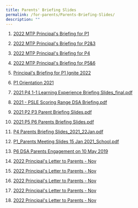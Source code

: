 ```yaml
---
title: Parents' Briefing Slides
permalink: /for-parents/Parents-Briefing-Slides/
description: ""
---
```

1. <a href="/files/For%20Parents/Parents'%20Briefing%20Slides/P1_Parents%20Briefing%20Slides%2021%20Jan%202022.pdf" target = "\_blank">2022 MTP Principal's Briefing for P1
2. <a href="/files/For%20Parents/Parents'%20Briefing%20Slides/P_Briefing_P2P3_2022_for%20sharing.pdf" target = "\_blank">2022 MTP Principal's Briefing for P2&3
	
3. <a href="/files/For%20Parents/Parents'%20Briefing%20Slides/P_Briefing_P4_2022_for%20sharing.pdf" target = "\_blank">2022 MTP Principal's Briefing for P4
	
4. <a href="/files/For%20Parents/Parents'%20Briefing%20Slides/P_Briefing_P5P6_2022_for%20sharing.pdf" target = "\_blank">2022 MTP Principal's Briefing for P5&6
	
5. <a href="/files/For%20Parents/Parents'%20Briefing%20Slides/P_Briefing_P1_2022_for%20sharing.pdf" target = "\_blank">Principal's Briefing for P1 Ignite 2022
	
6. <a href="/files/For%20Parents/Parents'%20Briefing%20Slides/P1%20Orientation%202021_final.pdf" target = "\_blank">P1 Orientation 2021
	
7. <a href="/files/For%20Parents/Parents'%20Briefing%20Slides/2021%20P4%201-1%20Learning%20Experience%20Briefing%20Slides_final.pdf" target = "\_blank">2021 P4 1-1 Learning Experience Briefing Slides\_final.pdf

8. <a href="/files/For%20Parents/Parents'%20Briefing%20Slides/2021%20-%20PSLE%20Scoring%20Range%20%20DSA%20Briefing%20-%207%20May.pdf" target = "\_blank">2021 - PSLE Scoring Range DSA Briefing.pdf

9. <a href="/files/For%20Parents/Parents'%20Briefing%20Slides/2021%20P2%20P3%20Parent%20Briefing%20Slides.pdf" target = "\_blank">2021 P2 P3 Parent Briefing Slides.pdf
	
10. <a href="/files/For%20Parents/Parents'%20Briefing%20Slides/2021%20P5%20P6%20Parent%20Briefing%20Slides.pdf" target = "\_blank">2021 P5 P6 Parents Briefing Slides.pdf
	
11. <a href="/files/For%20Parents/Parents'%20Briefing%20Slides/P4%20Parents%20Briefing_2021_22Jan.pdf" target = "\_blank">P4 Parents Briefing Slides\_2021\_22Jan.pdf
	
12. <a href="/files/For%20Parents/Parents'%20Briefing%20Slides/P1_Parents%20Meeting%20Slides%2015%20Jan%202021_School.pdf" target = "\_blank">P1\_Parents Meeting Slides 15 Jan 2021\_School.pdf
	
13. <a href="/files/For%20Parents/Principal's%20Monthly%20Letter/Principals%20Letter%20Nov%202022.pdf" target = "\_blank">[P6 DSA Parents Engagement on 10 May 2019](https://kranjipri.moe.edu.sg/)
	
14. <a href="/files/For%20Parents/Principal's%20Monthly%20Letter/Principals%20Letter%20Nov%202022.pdf" target = "\_blank">2022 Principal's Letter to Parents - Nov
	
15. <a href="/files/For%20Parents/Principal's%20Monthly%20Letter/Principals%20Letter%20Nov%202022.pdf" target = "\_blank">2022 Principal's Letter to Parents - Nov
	
16. <a href="/files/For%20Parents/Principal's%20Monthly%20Letter/Principals%20Letter%20Nov%202022.pdf" target = "\_blank">2022 Principal's Letter to Parents - Nov
	
17. <a href="/files/For%20Parents/Principal's%20Monthly%20Letter/Principals%20Letter%20Nov%202022.pdf" target = "\_blank">2022 Principal's Letter to Parents - Nov
	
18. <a href="/files/For%20Parents/Principal's%20Monthly%20Letter/Principals%20Letter%20Nov%202022.pdf" target = "\_blank">2022 Principal's Letter to Parents - Nov
